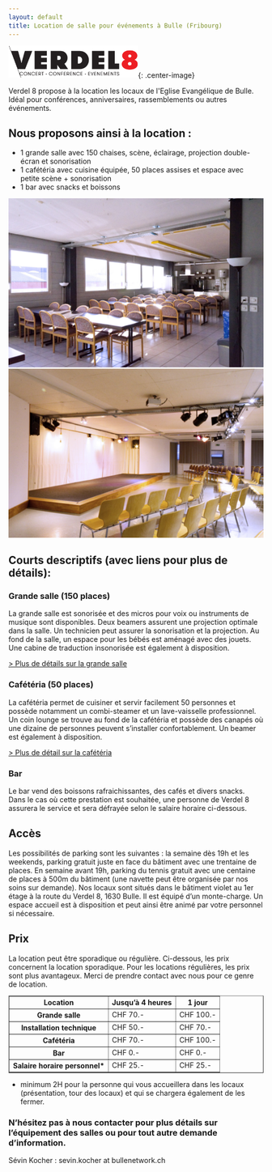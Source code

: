 ```yaml
---
layout: default
title: Location de salle pour événements à Bulle (Fribourg)
---
```


![](assets/images/logo-verdel8.png){: .center-image}

Verdel 8 propose &agrave; la location les locaux de l'Eglise Evang&eacute;lique de Bulle. Id&eacute;al pour conf&eacute;rences, anniversaires, rassemblements ou autres &eacute;v&eacute;nements.

## Nous proposons ainsi &agrave; la location :

* 1 grande salle avec 150 chaises, sc&egrave;ne, &eacute;clairage, projection double-&eacute;cran et sonorisation
* 1 caf&eacute;t&eacute;ria avec cuisine &eacute;quip&eacute;e, 50 places assises et espace avec petite sc&egrave;ne + sonorisation
* 1 bar avec snacks et boissons

<div class="row2 image-links"><div><a href="cafeteria.html"><img src="assets/images/cafet/DSC_7073.jpg" /></a></div><div><a href="grandesalle.html"><img src="assets/images/grandesalle/DSC_7139.jpg" /></a></div></div>

## Courts descriptifs (avec liens pour plus de d&eacute;tails):

### Grande salle (150 places)

La grande salle est sonoris&eacute;e et des micros pour voix ou instruments de musique sont disponibles. Deux beamers assurent une projection optimale dans la salle. Un technicien peut assurer la sonorisation et la projection. Au fond de la salle, un espace pour les b&eacute;b&eacute;s est am&eacute;nag&eacute; avec des jouets. Une cabine de traduction insonoris&eacute;e est &eacute;galement &agrave; disposition.

[&gt; Plus de d&eacute;tails sur la grande salle](grandesalle.html)

### Caf&eacute;t&eacute;ria (50 places)

La caf&eacute;t&eacute;ria permet de cuisiner et servir facilement 50 personnes et poss&egrave;de notamment un combi-steamer et un lave-vaisselle professionnel. Un coin lounge se trouve au fond de la caf&eacute;t&eacute;ria et poss&egrave;de des canap&eacute;s o&ugrave; une dizaine de personnes peuvent s’installer confortablement. Un beamer est &eacute;galement &agrave; disposition.

[&gt; Plus de d&eacute;tail sur la caf&eacute;t&eacute;ria](cafeteria.html)

### Bar

Le bar vend des boissons rafraichissantes, des caf&eacute;s et divers snacks. Dans le cas o&ugrave; cette prestation est souhait&eacute;e, une personne de Verdel 8 assurera le service et sera d&eacute;fray&eacute;e selon le salaire horaire ci-dessous.

## Acc&egrave;s

Les possibilit&eacute;s de parking sont les suivantes : la semaine d&egrave;s 19h et les weekends, parking gratuit juste en face du b&acirc;timent avec une trentaine de places. En semaine avant 19h, parking du tennis gratuit avec une centaine de places &agrave; 500m du b&acirc;timent (une navette peut &ecirc;tre organis&eacute;e par nos soins sur demande). Nos locaux sont situ&eacute;s dans le b&acirc;timent violet au 1er &eacute;tage &agrave; la route du Verdel 8, 1630 Bulle. Il est &eacute;quip&eacute; d’un monte-charge. Un espace accueil est &agrave; disposition et peut ainsi &ecirc;tre anim&eacute; par votre personnel si n&eacute;cessaire.

## Prix

La location peut &ecirc;tre sporadique ou r&eacute;guli&egrave;re. Ci-dessous, les prix concernent la location sporadique. Pour les locations r&eacute;guli&egrave;res, les prix sont plus avantageux. Merci de prendre contact avec nous pour ce genre de location.

<table border="1"><tbody><tr><th><b>Location </b></th><th><b>Jusqu&rsquo;&agrave; 4 heures</b></th><th><b>1 jour</b></th></tr><tr><th><b>Grande salle</b></th><td>CHF 70.-</td><td>CHF 100.-</td></tr><tr><th><b>Installation technique</b></th><td>CHF 50.-</td><td>CHF 70.-</td></tr><tr><th><b>Caf&eacute;t&eacute;ria</b></th><td>CHF 70.-</td><td>CHF 100.-</td></tr><tr><th><b>Bar</b></th><td>CHF 0.-</td><td>CHF 0.-</td></tr><tr><th><b>Salaire horaire personnel* </b></th><td>CHF 25.-</td><td>CHF 25.-</td></tr></tbody></table>

* minimum 2H pour la personne qui vous accueillera dans les locaux (pr&eacute;sentation, tour des locaux) et qui se chargera &eacute;galement de les fermer.

### N’h&eacute;sitez pas &agrave; nous contacter pour plus d&eacute;tails sur l’&eacute;quipement des salles ou pour tout autre demande d’information.

S&eacute;vin Kocher : sevin.kocher at bullenetwork.ch